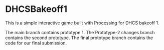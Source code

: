 # DHCSBakeoff1

This is a simple interactive game built with [Processing](https://processing.org/) for DHCS bakeoff 1. 

The main branch contains prototype 1. 
The Prototype-2 changes branch contains the second prototype. 
The final prototype branch contains the code for our final submission. 
